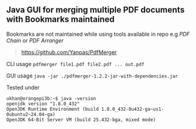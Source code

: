 ## Java GUI for merging multiple PDF documents with Bookmarks maintained

Bookmarks are not maintained while using tools available in repo e.g _PDF Chain_ or _PDF Arranger_

> https://github.com/Yanpas/PdfMerger

CLI usage `pdfmerger file1.pdf file2.pdf ... out.pdf`

GUI usage `java -jar ./pdfmerger-1.2.2-jar-with-dependencies.jar`

Tested under
```
ukhan@orangepi3b:~$ java -version
openjdk version "1.8.0_432"
OpenJDK Runtime Environment (build 1.8.0_432-8u432-ga~us1-0ubuntu2~24.04-ga)
OpenJDK 64-Bit Server VM (build 25.432-bga, mixed mode)

```
